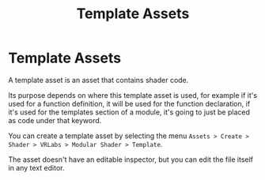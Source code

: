 ﻿---
uid: str-TemplateAssets
title: Template Assets
---

# Template Assets

A template asset is an asset that contains shader code. 

Its purpose depends on where this template asset is used, for example if it's used for a function definition, it will be used for the function declaration, if it's used for the templates section of a module, it's going to just be placed as code under that keyword.

You can create a template asset by selecting the menu `Assets > Create > Shader > VRLabs > Modular Shader > Template`.

The asset doesn't have an editable inspector, but you can edit the file itself in any text editor.
